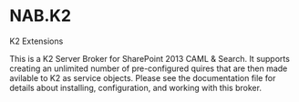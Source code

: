 # NAB.K2
K2 Extensions

This is a K2 Server Broker for SharePoint 2013 CAML & Search.  It supports creating an unlimited number of pre-configured quires that are then made avilable to K2 as service objects.
Please see the documentation file for details about installing, configuration, and working with this broker.
